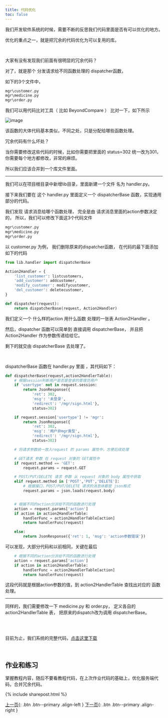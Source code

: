 ```yaml
---
title: 代码优化
toc: false
---
```



我们开发软件系统的时候，需要不断的反思我们代码里面是否有可以优化的地方。

优化的重点之一，就是把冗余的代码优化为可以复用的库。

<br>

大家有没有发现我们前面有很明显的冗余代码？

对了，就是那个 分发请求给不同函数处理的 dispatcher函数，

如下的3个文件中，

```py
mgr\customer.py
mgr\medicine.py
mgr\order.py
```

我们可以用代码比对工具（ 比如 BeyondCompare ） 比对一下，如下所示

![image](https://user-images.githubusercontent.com/36257654/51889720-34a8e180-23d5-11e9-9928-32623a2f4d39.png)

该函数的大体代码基本类似，不同之处，只是分配给哪些函数处理。

冗余代码有什么坏处？ 

当你需要修改这些代码的时候，比如你需要把里面的 status=302 统一改为301，你需要每个地方都修改，非常的麻烦。

所以我们应该合并到一个库文件里面。


---

我们可以在项目根目录中新增lib目录，里面新建一个文件 名为 handler.py。

接下来我们要在 这个 handler.py 里面定义一个 dispatcherBase 函数，实现通用部分的代码。

我们发现 请求消息给哪个函数处理， 完全是由 请求消息里面的action参数决定的， 所以，我们可以修改下面这3个代码文件

```py
mgr\customer.py
mgr\medicine.py
mgr\order.py
```

以 customer.py 为例， 我们删除原来的dispatcher函数， 在代码的最下面添加 如下的代码

```py
from lib.handler import dispatcherBase

Action2Handler = {
    'list_customer': listcustomers,
    'add_customer': addcustomer,
    'modify_customer': modifycustomer,
    'del_customer': deletecustomer,
}

def dispatcher(request):
    return dispatcherBase(request, Action2Handler)
```

我们定义一个 什么样的action 用什么函数 处理的一张表 Action2Handler 。

然后，dispatcher 函数可以简单到 直接调用 dispatcherBase， 并且把Action2Handler 作为参数传递给给它。

剩下的就交由 dispatcherBase 去处理了。

<br>

dispatcherBase 函数在 handler.py 里面 ，其代码如下：


```py
def dispatcherBase(request,action2HandlerTable):
    # 根据session判断用户是否是登录的管理员用户
    if 'usertype' not in request.session:
        return JsonResponse({
            'ret': 302,
            'msg': '未登录',
            'redirect': '/mgr/sign.html'},
            status=302)

    if request.session['usertype'] != 'mgr':
        return JsonResponse({
            'ret': 302,
            'msg': '用户非mgr类型',
            'redirect': '/mgr/sign.html'},
            status=302)

    # 将请求参数统一放入request 的 params 属性中，方便后续处理

    # GET请求 参数 在 request 对象的 GET属性中
    if request.method == 'GET':
        request.params = request.GET

    # POST/PUT/DELETE 请求 参数 从 request 对象的 body 属性中获取
    elif request.method in ['POST','PUT','DELETE']:
        # 根据接口，POST/PUT/DELETE 请求的消息体都是 json格式
        request.params = json.loads(request.body)


    # 根据不同的action分派给不同的函数进行处理
    action = request.params['action']
    if action in action2HandlerTable:
        handlerFunc = action2HandlerTable[action]
        return handlerFunc(request)

    else:
        return JsonResponse({'ret': 1, 'msg': 'action参数错误'})
```

可以发现，大部分代码和以前相同，关键在最后 

```py
    # 根据不同的action分派给不同的函数进行处理
    action = request.params['action']
    if action in action2HandlerTable:
        handlerFunc = action2HandlerTable[action]
        return handlerFunc(request)
```

这段代码就是根据action参数的值，到 action2HandlerTable 查找出对应的 函数处理。



----

同样的，我们需要修改一下 medicine.py 和 order.py， 定义各自的 action2HandlerTable 表， 把原来的dispatch改为调用 dispatcherBase。

<br><br>

目前为止，我们系统的完整代码，[点击这里下载](https://github.com/baiyueheiyu/fileshare/raw/master/webdev/bysms_10.zip)

<br>

## 作业和练习


掌握教程内容，随后不要看教程代码，在上次作业代码的基础上，优化服务端代码，合并冗余代码。


{% include sharepost.html %}

[上一页](/doc/tutorial/django/12/){: .btn .btn--primary .align-left }
[下一页](/doc/tutorial/django/14/){: .btn .btn--primary .align-right }





